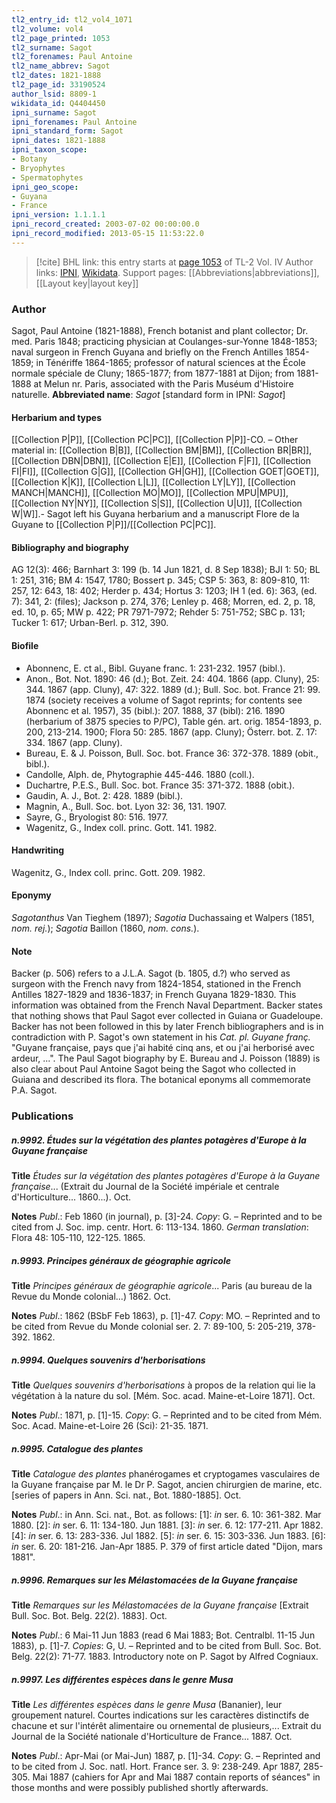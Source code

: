 ```yaml
---
tl2_entry_id: tl2_vol4_1071
tl2_volume: vol4
tl2_page_printed: 1053
tl2_surname: Sagot
tl2_forenames: Paul Antoine
tl2_name_abbrev: Sagot
tl2_dates: 1821-1888
tl2_page_id: 33190524
author_lsid: 8809-1
wikidata_id: Q4404450
ipni_surname: Sagot
ipni_forenames: Paul Antoine
ipni_standard_form: Sagot
ipni_dates: 1821-1888
ipni_taxon_scope: 
- Botany
- Bryophytes
- Spermatophytes
ipni_geo_scope: 
- Guyana
- France
ipni_version: 1.1.1.1
ipni_record_created: 2003-07-02 00:00:00.0
ipni_record_modified: 2013-05-15 11:53:22.0
---
```


> [!cite] BHL link: this entry starts at [page 1053](https://www.biodiversitylibrary.org/page/33190524) of TL-2 Vol. IV
> Author links: [IPNI](https://www.ipni.org/a/8809-1), [Wikidata](https://www.wikidata.org/wiki/Q4404450). Support pages: [[Abbreviations|abbreviations]], [[Layout key|layout key]]

### Author

Sagot, Paul Antoine (1821-1888), French botanist and plant collector; Dr. med. Paris 1848; practicing physician at Coulanges-sur-Yonne 1848-1853; naval surgeon in French Guyana and briefly on the French Antilles 1854-1859; in Ténériffe 1864-1865; professor of natural sciences at the École normale spéciale de Cluny; 1865-1877; from 1877-1881 at Dijon; from 1881-1888 at Melun nr. Paris, associated with the Paris Muséum d'Histoire naturelle. 
**Abbreviated name**: *Sagot* \[standard form in IPNI: *Sagot*\]

#### Herbarium and types

[[Collection P|P]], [[Collection PC|PC]], [[Collection P|P]]-CO. – Other material in: [[Collection B|B]], [[Collection BM|BM]], [[Collection BR|BR]], [[Collection DBN|DBN]], [[Collection E|E]], [[Collection F|F]], [[Collection FI|FI]], [[Collection G|G]], [[Collection GH|GH]], [[Collection GOET|GOET]], [[Collection K|K]], [[Collection L|L]], [[Collection LY|LY]], [[Collection MANCH|MANCH]], [[Collection MO|MO]], [[Collection MPU|MPU]], [[Collection NY|NY]], [[Collection S|S]], [[Collection U|U]], [[Collection W|W]].- Sagot left his Guyana herbarium and a manuscript Flore de la Guyane to [[Collection P|P]]/[[Collection PC|PC]].

#### Bibliography and biography

AG 12(3): 466; Barnhart 3: 199 (b. 14 Jun 1821, d. 8 Sep 1838); BJI 1: 50; BL 1: 251, 316; BM 4: 1547, 1780; Bossert p. 345; CSP 5: 363, 8: 809-810, 11: 257, 12: 643, 18: 402; Herder p. 434; Hortus 3: 1203; IH 1 (ed. 6): 363, (ed. 7): 341, 2: (files); Jackson p. 274, 376; Lenley p. 468; Morren, ed. 2, p. 18, ed. 10, p. 65; MW p. 422; PR 7971-7972; Rehder 5: 751-752; SBC p. 131; Tucker 1: 617; Urban-Berl. p. 312, 390.

#### Biofile

- Abonnenc, E. ct al., Bibl. Guyane franc. 1: 231-232. 1957 (bibl.).
- Anon., Bot. Not. 1890: 46 (d.); Bot. Zeit. 24: 404. 1866 (app. Cluny), 25: 344. 1867 (app. Cluny), 47: 322. 1889 (d.); Bull. Soc. bot. France 21: 99. 1874 (society receives a volume of Sagot reprints; for contents see Abonnenc et al. 1957), 35 (bibl.): 207. 1888, 37 (bibl): 216. 1890 (herbarium of 3875 species to P/PC), Table gén. art. orig. 1854-1893, p. 200, 213-214. 1900; Flora 50: 285. 1867 (app. Cluny); Österr. bot. Z. 17: 334. 1867 (app. Cluny).
- Bureau, E. & J. Poisson, Bull. Soc. bot. France 36: 372-378. 1889 (obit., bibl.).
- Candolle, Alph. de, Phytographie 445-446. 1880 (coll.).
- Duchartre, P.E.S., Bull. Soc. bot. France 35: 371-372. 1888 (obit.).
- Gaudin, A. J., Bot. 2: 428. 1889 (bibl.).
- Magnin, A., Bull. Soc. bot. Lyon 32: 36, 131. 1907.
- Sayre, G., Bryologist 80: 516. 1977.
- Wagenitz, G., Index coll. princ. Gott. 141. 1982.

#### Handwriting

Wagenitz, G., Index coll. princ. Gott. 209. 1982.

#### Eponymy

*Sagotanthus* Van Tieghem (1897); *Sagotia* Duchassaing et Walpers (1851, *nom. rej.*); *Sagotia* Baillon (1860, *nom. cons.*).

#### Note

Backer (p. 506) refers to a J.L.A. Sagot (b. 1805, d.?) who served as surgeon with the French navy from 1824-1854, stationed in the French Antilles 1827-1829 and 1836-1837; in French Guyana 1829-1830. This information was obtained from the French Naval Department. Backer states that nothing shows that Paul Sagot ever collected in Guiana or Guadeloupe. Backer has not been followed in this by later French bibliographers and is in contradiction with P. Sagot's own statement in his *Cat. pl. Guyane franç.* "Guyane française, pays que j'ai habité cinq ans, et ou j'ai herborisé avec ardeur, ...". The Paul Sagot biography by E. Bureau and J. Poisson (1889) is also clear about Paul Antoine Sagot being the Sagot who collected in Guiana and described its flora. The botanical eponyms all commemorate P.A. Sagot.

### Publications

##### n.9992. Études sur la végétation des plantes potagères d'Europe à la Guyane française

**Title**
*Études sur la végétation des plantes potagères d'Europe à la Guyane française*... (Extrait du Journal de la Société impériale et centrale d'Horticulture... 1860...). Oct.

**Notes**
*Publ*.: Feb 1860 (in journal), p. \[3\]-24. *Copy*: G. – Reprinted and to be cited from J. Soc. imp. centr. Hort. 6: 113-134. 1860.
*German translation*: Flora 48: 105-110, 122-125. 1865.

##### n.9993. Principes généraux de géographie agricole

**Title**
*Principes généraux de géographie agricole*... Paris (au bureau de la Revue du Monde colonial...) 1862. Oct.

**Notes**
*Publ*.: 1862 (BSbF Feb 1863), p. \[1\]-47. *Copy*: MO. – Reprinted and to be cited from Revue du Monde colonial ser. 2. 7: 89-100, 5: 205-219, 378-392. 1862.

##### n.9994. Quelques souvenirs d'herborisations

**Title**
*Quelques souvenirs d'herborisations* à propos de la relation qui lie la végétation à la nature du sol. \[Mém. Soc. acad. Maine-et-Loire 1871\]. Oct.

**Notes**
*Publ*.: 1871, p. \[1\]-15. *Copy*: G. – Reprinted and to be cited from Mém. Soc. Acad. Maine-et-Loire 26 (Sci): 21-35. 1871.

##### n.9995. Catalogue des plantes

**Title**
*Catalogue des plantes* phanérogames et cryptogames vasculaires de la Guyane française par M. le Dr P. Sagot, ancien chirurgien de marine, etc. \[series of papers in Ann. Sci. nat., Bot. 1880-1885\]. Oct.

**Notes**
*Publ*.: in Ann. Sci. nat., Bot. as follows:
\[1\]: *in* ser. 6. 10: 361-382. Mar 1880.
\[2\]: *in* ser. 6. 11: 134-180. Jun 1881.
\[3\]: *in* ser. 6. 12: 177-211. Apr 1882.
\[4\]: *in* ser. 6. 13: 283-336. Jul 1882.
\[5\]: *in* ser. 6. 15: 303-336. Jun 1883.
\[6\]: *in* ser. 6. 20: 181-216. Jan-Apr 1885.
P. 379 of first article dated "Dijon, mars 1881".

##### n.9996. Remarques sur les Mélastomacées de la Guyane française

**Title**
*Remarques sur les Mélastomacées de la Guyane française* \[Extrait Bull. Soc. Bot. Belg. 22(2). 1883\]. Oct.

**Notes**
*Publ*.: 6 Mai-11 Jun 1883 (read 6 Mai 1883; Bot. Centralbl. 11-15 Jun 1883), p. \[1\]-7.
*Copies*: G, U. – Reprinted and to be cited from Bull. Soc. Bot. Belg. 22(2): 71-77. 1883. Introductory note on P. Sagot by Alfred Cogniaux.

##### n.9997. Les différentes espèces dans le genre Musa

**Title**
*Les différentes espèces dans le genre Musa* (Bananier), leur groupement naturel. Courtes indications sur les caractères distinctifs de chacune et sur l'intérêt alimentaire ou ornemental de plusieurs,... Extrait du Journal de la Société nationale d'Horticulture de France... 1887. Oct.

**Notes**
*Publ*.: Apr-Mai (or Mai-Jun) 1887, p. \[1\]-34. *Copy*: G. – Reprinted and to be cited from J. Soc. natl. Hort. France ser. 3. 9: 238-249. Apr 1887, 285-305. Mai 1887 (cahiers for Apr and Mai 1887 contain reports of séances" in those months and were possibly published shortly afterwards.

